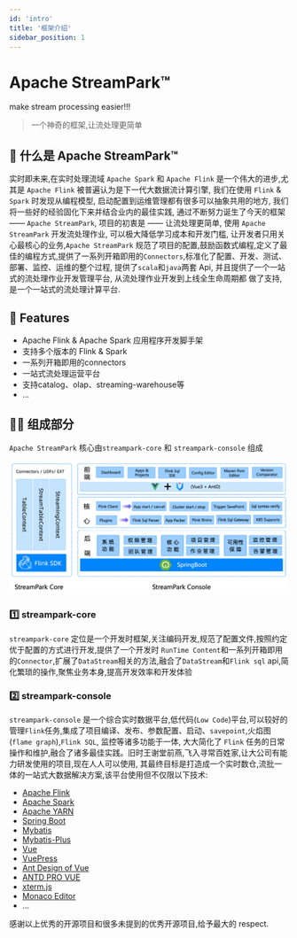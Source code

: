 ```yaml
---
id: 'intro'
title: '框架介绍'
sidebar_position: 1
---
```


# Apache StreamPark™

make stream processing easier!!!

> 一个神奇的框架,让流处理更简单

## 🚀 什么是 Apache StreamPark™

实时即未来,在实时处理流域 `Apache Spark` 和 `Apache Flink` 是一个伟大的进步,尤其是 `Apache Flink` 被普遍认为是下一代大数据流计算引擎, 我们在使用 `Flink` & `Spark` 时发现从编程模型, 启动配置到运维管理都有很多可以抽象共用的地方, 我们将一些好的经验固化下来并结合业内的最佳实践, 通过不断努力诞生了今天的框架 —— `Apache StreamPark`, 项目的初衷是 —— 让流处理更简单,
使用 `Apache StreamPark` 开发流处理作业, 可以极大降低学习成本和开发门槛, 让开发者只用关心最核心的业务,`Apache StreamPark` 规范了项目的配置,鼓励函数式编程,定义了最佳的编程方式,提供了一系列开箱即用的`Connectors`,标准化了配置、开发、测试、部署、监控、运维的整个过程, 提供了`scala`和`java`两套 Api, 并且提供了一个一站式的流处理作业开发管理平台, 从流处理作业开发到上线全生命周期都
做了支持, 是一个一站式的流处理计算平台.



## 🎉 Features

* Apache Flink & Apache Spark 应用程序开发脚手架
* 支持多个版本的 Flink & Spark
* 一系列开箱即用的connectors
* 一站式流处理运营平台
* 支持catalog、olap、streaming-warehouse等
* ...

## 🏳‍🌈 组成部分

`Apache StreamPark` 核心由`streampark-core` 和 `streampark-console` 组成

![Apache StreamPark Archite](/doc/image/streampark_archite.png)

### 1️⃣ streampark-core

`streampark-core` 定位是一个开发时框架,关注编码开发,规范了配置文件,按照约定优于配置的方式进行开发,提供了一个开发时 `RunTime Content`和一系列开箱即用的`Connector`,扩展了`DataStream`相关的方法,融合了`DataStream`和`Flink sql` api,简化繁琐的操作,聚焦业务本身,提高开发效率和开发体验

### 2️⃣ streampark-console

`streampark-console` 是一个综合实时数据平台,低代码(`Low Code`)平台,可以较好的管理`Flink`任务,集成了项目编译、发布、参数配置、启动、`savepoint`,火焰图(`flame graph`),`Flink SQL`,
监控等诸多功能于一体, 大大简化了 `Flink` 任务的日常操作和维护,融合了诸多最佳实践。旧时王谢堂前燕,飞入寻常百姓家,让大公司有能力研发使用的项目,现在人人可以使用, 其最终目标是打造成一个实时数仓,流批一体的一站式大数据解决方案,该平台使用但不仅限以下技术:

* [Apache Flink](http://flink.apache.org)
* [Apache Spark](http://spark.apache.org)
* [Apache YARN](http://hadoop.apache.org)
* [Spring Boot](https://spring.io/projects/spring-boot/)
* [Mybatis](http://www.mybatis.org)
* [Mybatis-Plus](http://mp.baomidou.com)
* [Vue](https://cn.vuejs.org/)
* [VuePress](https://vuepress.vuejs.org/)
* [Ant Design of Vue](https://antdv.com/)
* [ANTD PRO VUE](https://pro.antdv)
* [xterm.js](https://xtermjs.org/)
* [Monaco Editor](https://microsoft.github.io/monaco-editor/)
* ...

感谢以上优秀的开源项目和很多未提到的优秀开源项目,给予最大的 respect.
